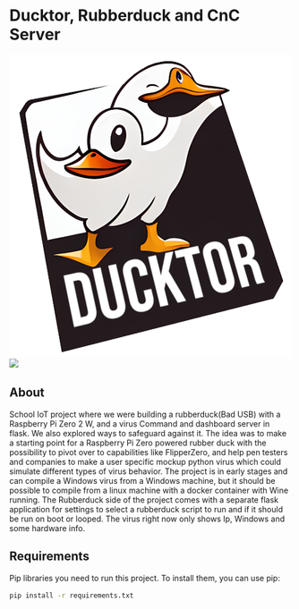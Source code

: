 # Ducktor, Rubberduck and CnC Server

![Project Image](https://raw.githubusercontent.com/IngvarOlsen/RubberDuckyCnC/main/ducktor/static/ducktor.png)
<img src="[https://raw.githubusercontent.com/IngvarOlsen/RubberDuckyCnC/main/ducktor/static/ducktor.png](https://raw.githubusercontent.com/IngvarOlsen/RubberDuckyCnC/main/ducktor/static/ducktor.png)" height="300">
## About

School IoT project where we were building a rubberduck(Bad USB) with a Raspberry Pi Zero 2 W, and a virus Command and dashboard server in flask. We also explored ways to safeguard against it. The idea was to make a starting point for a Raspberry Pi Zero powered rubber duck with the possibility to pivot over to capabilities like FlipperZero, and help pen testers and companies to make a user specific mockup python virus which could simulate different types of virus behavior. The project is in early stages and can compile a Windows virus from a Windows machine, but it should be possible to compile from a linux machine with a docker container with Wine running. The Rubberduck side of the project comes with a separate flask application for settings to select a rubberduck script to run and if it should be run on boot or looped. The virus right now only shows Ip, Windows and some hardware info.

## Requirements

Pip libraries you need to run this project. To install them, you can use pip:

```bash
pip install -r requirements.txt
